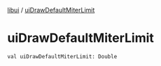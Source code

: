 [libui](README.md) / [uiDrawDefaultMiterLimit](ui-draw-default-miter-limit.md)

# uiDrawDefaultMiterLimit

`val uiDrawDefaultMiterLimit: Double`